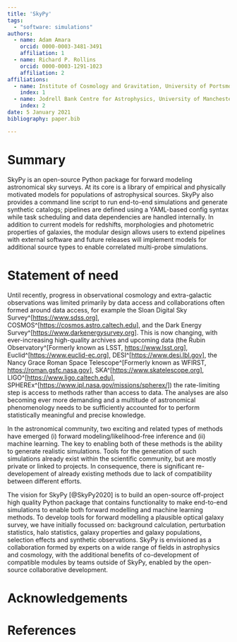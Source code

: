 ```yaml
---
title: 'SkyPy'
tags:
  - "software: simulations"
authors:
  - name: Adam Amara
    orcid: 0000-0003-3481-3491
    affiliation: 1
  - name: Richard P. Rollins
    orcid: 0000-0003-1291-1023
    affiliation: 2
affiliations:
  - name: Institute of Cosmology and Gravitation, University of Portsmouth, Portsmouth, P01 3FX UK
    index: 1
  - name: Jodrell Bank Centre for Astrophysics, University of Manchester, Manchester, M13 9PL UK
    index: 2
date: 5 January 2021
bibliography: paper.bib

---
```


# Summary

SkyPy is an open-source Python package for forward modeling astronomical sky surveys. At its core is a library of empirical and physically motivated models for populations of astrophysical sources. SkyPy also provides a command line script to run end-to-end simulations and generate synthetic catalogs; pipelines are defined using a YAML-based config syntax while task scheduling and data dependencies are handled internally. In addition to current models for redshifts, morphologies and photometric properties of galaxies, the modular design allows users to extend pipelines with external software and future releases will implement models for additional source types to enable correlated multi-probe simulations.



# Statement of need

Until recently, progress in observational cosmology and extra-galactic observations was limited primarily by data access and collaborations often formed around data access, for example the Sloan Digital Sky Survey^[https://www.sdss.org], COSMOS^[https://cosmos.astro.caltech.edu], and the Dark Energy Survey^[https://www.darkenergysurvey.org]. This is now changing, with ever-increasing high-quality archives and upcoming data (the Rubin Observatory^[Formerly known as LSST, https://www.lsst.org], Euclid^[https://www.euclid-ec.org], DESI^[https://www.desi.lbl.gov], the Nancy Grace Roman Space Telescope^[Formerly known as WFIRST, https://roman.gsfc.nasa.gov], SKA^[https://www.skatelescope.org],  LIGO^[https://www.ligo.caltech.edu], SPHEREx^[https://www.jpl.nasa.gov/missions/spherex/]) the rate-limiting step is access to methods rather than access to data. The analyses are also becoming ever more demanding and a multitude of astronomical phenomenology needs to be sufficiently accounted for to perform statistically meaningful and precise knowledge.

In the astronomical community, two exciting and related types of methods have emerged (i) forward modeling/likelihood-free inference and (ii) machine learning. The key to enabling both of these methods is the ability to generate realistic simulations. Tools for the generation of such simulations already exist within the scientific community, but are mostly private or linked to projects. In consequence, there is significant re-developement of already existing methods due to lack of compatibility between different efforts.

The vision for SkyPy [@SkyPy2020] is to build an open-source off-project high quality Python package that contains functionality to make end-to-end simulations to enable both forward modelling and machine learning methods. To develop tools for forward modelling a plausible optical galaxy survey, we have initially focussed on: background calculation, perturbation statistics, halo statistics, galaxy properties and galaxy populations, selection effects and synthetic observations. SkyPy is envisioned as a collaboration formed by experts on a wide range of fields in astrophysics and cosmology, with the additional benefits of co-development of compatible modules by teams outside of SkyPy, enabled by the open-source collaborative development.



# Acknowledgements



# References

